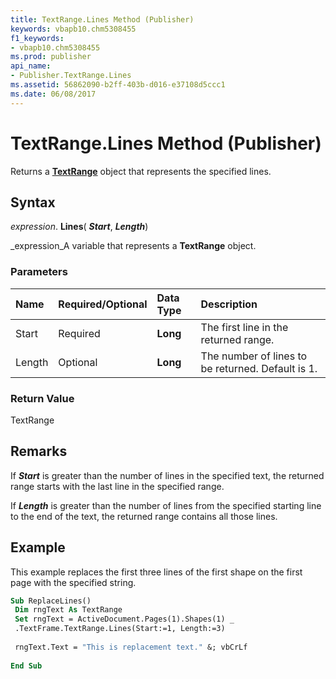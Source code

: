 ```yaml
---
title: TextRange.Lines Method (Publisher)
keywords: vbapb10.chm5308455
f1_keywords:
- vbapb10.chm5308455
ms.prod: publisher
api_name:
- Publisher.TextRange.Lines
ms.assetid: 56862090-b2ff-403b-d016-e37108d5ccc1
ms.date: 06/08/2017
---
```



# TextRange.Lines Method (Publisher)

Returns a  **[TextRange](Publisher.TextRange.md)** object that represents the specified lines.


## Syntax

 _expression_. **Lines**( **_Start_**,  **_Length_**)

 _expression_A variable that represents a  **TextRange** object.


### Parameters



|**Name**|**Required/Optional**|**Data Type**|**Description**|
|:-----|:-----|:-----|:-----|
|Start|Required| **Long**|The first line in the returned range.|
|Length|Optional| **Long**|The number of lines to be returned. Default is 1.|

### Return Value

TextRange


## Remarks

If  **_Start_** is greater than the number of lines in the specified text, the returned range starts with the last line in the specified range.

If  **_Length_** is greater than the number of lines from the specified starting line to the end of the text, the returned range contains all those lines.


## Example

This example replaces the first three lines of the first shape on the first page with the specified string.


```vb
Sub ReplaceLines() 
 Dim rngText As TextRange 
 Set rngText = ActiveDocument.Pages(1).Shapes(1) _ 
 .TextFrame.TextRange.Lines(Start:=1, Length:=3) 
 
 rngText.Text = "This is replacement text." &; vbCrLf 
 
End Sub
```


